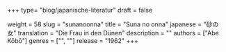 +++
type= "blog/japanische-literatur"
draft = false

weight = 58
slug = "sunanoonna"
title = "Suna no onna"
japanese = "砂の女"
translation = "Die Frau in den Dünen"
description = ""
authors = ["Abe Kōbō"]
genres = ["", ""]
release = "1962"
+++

